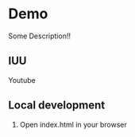 # Demo
Some Description!!

## IUU

Youtube

## Local development

1. Open index.html in your browser